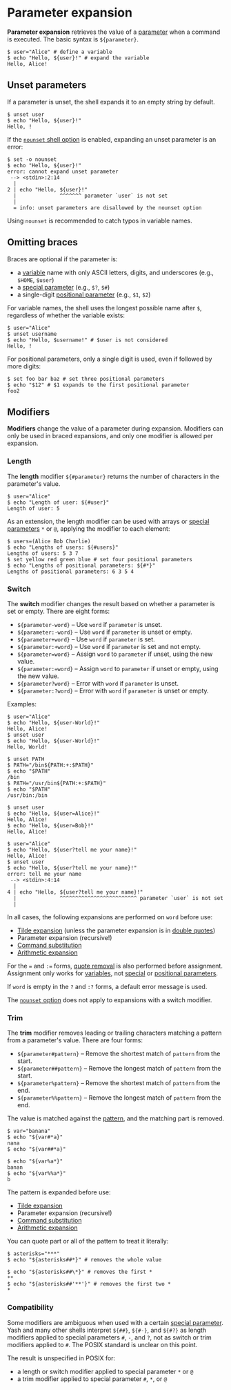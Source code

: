 # Parameter expansion

**Parameter expansion** retrieves the value of a [parameter](../parameters/index.html) when a command is executed. The basic syntax is `${parameter}`.

```shell
$ user="Alice" # define a variable
$ echo "Hello, ${user}!" # expand the variable
Hello, Alice!
```

## Unset parameters

If a parameter is unset, the shell expands it to an empty string by default.

```shell
$ unset user
$ echo "Hello, ${user}!"
Hello, !
```

If the [`nounset` shell option](../../environment/options.md#option-list) is enabled, expanding an unset parameter is an error:

```shell
$ set -o nounset
$ echo "Hello, ${user}!"
error: cannot expand unset parameter
 --> <stdin>:2:14
  |
2 | echo "Hello, ${user}!"
  |              ^^^^^^^ parameter `user` is not set
  |
  = info: unset parameters are disallowed by the nounset option
```

Using `nounset` is recommended to catch typos in variable names.

## Omitting braces

Braces are optional if the parameter is:

- a [variable](../parameters/variables.md) name with only ASCII letters, digits, and underscores (e.g., `$HOME`, `$user`)
- a [special parameter] (e.g., `$?`, `$#`)
- a single-digit [positional parameter](../parameters/positional.md) (e.g., `$1`, `$2`)

For variable names, the shell uses the longest possible name after `$`, regardless of whether the variable exists:

```shell
$ user="Alice"
$ unset username
$ echo "Hello, $username!" # $user is not considered
Hello, !
```

For positional parameters, only a single digit is used, even if followed by more digits:

```shell
$ set foo bar baz # set three positional parameters
$ echo "$12" # $1 expands to the first positional parameter
foo2
```

## Modifiers

**Modifiers** change the value of a parameter during expansion. Modifiers can only be used in braced expansions, and only one modifier is allowed per expansion.

### Length

The **length** modifier `${#parameter}` returns the number of characters in the parameter's value.

```shell
$ user="Alice"
$ echo "Length of user: ${#user}"
Length of user: 5
```

As an extension, the length modifier can be used with arrays or [special parameters](../parameters/special.md) `*` or `@`, applying the modifier to each element:

```shell
$ users=(Alice Bob Charlie)
$ echo "Lengths of users: ${#users}"
Lengths of users: 5 3 7
$ set yellow red green blue # set four positional parameters
$ echo "Lengths of positional parameters: ${#*}"
Lengths of positional parameters: 6 3 5 4
```

### Switch

The **switch** modifier changes the result based on whether a parameter is set or empty. There are eight forms:

- `${parameter-word}` – Use `word` if `parameter` is unset.
- `${parameter:-word}` – Use `word` if `parameter` is unset or empty.
- `${parameter+word}` – Use `word` if `parameter` is set.
- `${parameter:+word}` – Use `word` if `parameter` is set and not empty.
- `${parameter=word}` – Assign `word` to `parameter` if unset, using the new value.
- `${parameter:=word}` – Assign `word` to `parameter` if unset or empty, using the new value.
- `${parameter?word}` – Error with `word` if `parameter` is unset.
- `${parameter:?word}` – Error with `word` if `parameter` is unset or empty.

Examples:

```shell
$ user="Alice"
$ echo "Hello, ${user-World}!"
Hello, Alice!
$ unset user
$ echo "Hello, ${user-World}!"
Hello, World!
```

```shell
$ unset PATH
$ PATH="/bin${PATH:+:$PATH}"
$ echo "$PATH"
/bin
$ PATH="/usr/bin${PATH:+:$PATH}"
$ echo "$PATH"
/usr/bin:/bin
```

```shell
$ unset user
$ echo "Hello, ${user=Alice}!"
Hello, Alice!
$ echo "Hello, ${user=Bob}!"
Hello, Alice!
```

```shell
$ user="Alice"
$ echo "Hello, ${user?tell me your name}!"
Hello, Alice!
$ unset user
$ echo "Hello, ${user?tell me your name}!"
error: tell me your name
 --> <stdin>:4:14
  |
4 | echo "Hello, ${user?tell me your name}!"
  |              ^^^^^^^^^^^^^^^^^^^^^^^^^ parameter `user` is not set
  |
```

In all cases, the following expansions are performed on `word` before use:

- [Tilde expansion](../words/tilde.md) (unless the parameter expansion is in [double quotes](quoting.md#double-quotes))
- Parameter expansion (recursive!)
- [Command substitution](command_substitution.md)
- [Arithmetic expansion](arithmetic.md)

For the `=` and `:=` forms, [quote removal](quoting.md#quote-removal) is also performed before assignment. Assignment only works for [variables](../parameters/variables.md), not [special](../parameters/special.md) or [positional parameters](../parameters/positional.md).

If `word` is empty in the `?` and `:?` forms, a default error message is used.

The [`nounset` option](../../environment/options.md#option-list) does not apply to expansions with a switch modifier.

### Trim

The **trim** modifier removes leading or trailing characters matching a pattern from a parameter's value. There are four forms:

- `${parameter#pattern}` – Remove the shortest match of `pattern` from the start.
- `${parameter##pattern}` – Remove the longest match of `pattern` from the start.
- `${parameter%pattern}` – Remove the shortest match of `pattern` from the end.
- `${parameter%%pattern}` – Remove the longest match of `pattern` from the end.

The value is matched against the [pattern](../../patterns.md), and the matching part is removed.

```shell
$ var="banana"
$ echo "${var#*a}"
nana
$ echo "${var##*a}"

$ echo "${var%a*}"
banan
$ echo "${var%%a*}"
b
```

The pattern is expanded before use:

- [Tilde expansion](../words/tilde.md)
- Parameter expansion (recursive!)
- [Command substitution](command_substitution.md)
- [Arithmetic expansion](arithmetic.md)

You can quote part or all of the pattern to treat it literally:

```shell
$ asterisks="***"
$ echo "${asterisks##*}" # removes the whole value

$ echo "${asterisks##\*}" # removes the first *
**
$ echo "${asterisks##'**'}" # removes the first two *
*
```

### Compatibility

Some modifiers are ambiguous when used with a certain [special parameter]. Yash and many other shells interpret `${##}`, `${#-}`, and `${#?}` as length modifiers applied to special parameters `#`, `-`, and `?`, not as switch or trim modifiers applied to `#`. The POSIX standard is unclear on this point.

The result is unspecified in POSIX for:

- a length or switch modifier applied to special parameter `*` or `@`
- a trim modifier applied to special parameter `#`, `*`, or `@`

[special parameter]: ../parameters/special.md
